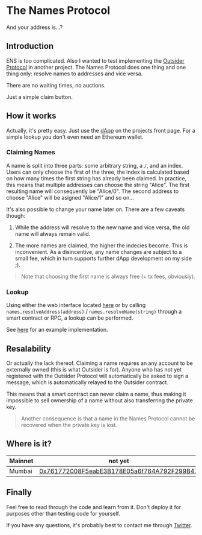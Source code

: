 # The Names Protocol
And your address is...?

## Introduction
ENS is too complicated. 
Also I wanted to test implementing the [Outsider Protocol](https://outsider.nugget.network) in another project.
The Names Protocol does one thing and one thing only: resolve names to addresses and vice versa.

There are no waiting times, no auctions.

Just a simple claim button.

## How it works
Actually, it's pretty easy. 
Just use the [dApp](https://names.nugget.network) on the projects front page.
For a simple lookup you don't even need an Ethereum wallet.

### Claiming Names
A name is split into three parts: some arbitrary string, a `/`, and an index.
Users can only choose the first of the three, the index is calculated based on how many times the first string has already been claimed.
In practice, this means that multiple addresses can choose the string "Alice". The first resulting name will consequently be "Alice/0". The second address to choose "Alice" will be asigned "Alice/1" and so on...

It's also possible to change your name later on. There are a few caveats though: 

1) While the address will resolve to the new name and vice versa, the old name will always remain valid.

2) The more names are claimed, the higher the indecies become. 
This is inconvenient. 
As a disincentive, any name changes are subject to a small fee, which in turn supports further dApp development on my side ;).

>Note that choosing the first name is always free (+ tx fees, obviously).

### Lookup
Using either the web interface located [here](https://names.nugget.network) or by calling `names.resolveAddress(address)` / `names.resolveName(string)` through a smart contract or RPC, a lookup can be performed.

See [here](/src) for an example implementation.

## Resalability
Or actually the lack thereof. Claiming a name requires an any account to be externally owned (this is what Outsider is for). 
Anyone who has not yet registered with the Outsider Protocol will automatically be asked to sign a message, which is automatically relayed to the Outsider contract.

This means that a smart contract can never claim a name, thus making it impossible to sell ownership of a name without also transferring the private key.

>Another consequence is that a name in the Names Protocol cannot be recovered when the private key is lost.

## Where is it?
| Mainnet | not yet |
| ------- | ------- |
| Mumbai | [0x761772008F5eabE3B178E05a6f764A792F299B47](https://mumbai.polygonscan.com/address/0x761772008F5eabE3B178E05a6f764A792F299B47)  |

## Finally
Feel free to read through the code and learn from it. Don't deploy it for purposes other than testing code for yourself.

If you have any questions, it's probably best to contact me through [Twitter](https://twitter.com/drefrajo).